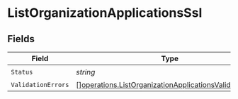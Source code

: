 # ListOrganizationApplicationsSsl


## Fields

| Field                                                                                                                              | Type                                                                                                                               | Required                                                                                                                           | Description                                                                                                                        |
| ---------------------------------------------------------------------------------------------------------------------------------- | ---------------------------------------------------------------------------------------------------------------------------------- | ---------------------------------------------------------------------------------------------------------------------------------- | ---------------------------------------------------------------------------------------------------------------------------------- |
| `Status`                                                                                                                           | *string*                                                                                                                           | :heavy_check_mark:                                                                                                                 | N/A                                                                                                                                |
| `ValidationErrors`                                                                                                                 | [][operations.ListOrganizationApplicationsValidationError](../../models/operations/listorganizationapplicationsvalidationerror.md) | :heavy_minus_sign:                                                                                                                 | N/A                                                                                                                                |